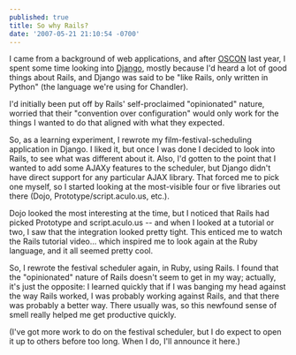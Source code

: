 ```yaml
---
published: true
title: So why Rails?
date: '2007-05-21 21:10:54 -0700'
---
```

I came from a background of web applications, and after
<a href="http://conferences.oreillynet.com/os2006/" target="_blank">OSCON</a>
last year, I spent some time looking into <a href="http://www.djangoproject.com/"
target="_blank">Django</a>, mostly because I'd heard a lot of good things about
Rails, and Django was said to be "like Rails, only written in Python" (the
language we're using for Chandler).<!--more-->

I'd initially been put off by Rails' self-proclaimed "opinionated" nature,
worried that their "convention over configuration" would only work for the things
I wanted to do that aligned with what they expected.

So, as a learning experiment, I rewrote my film-festival-scheduling application
in Django. I liked it, but once I was done I decided to look into Rails, to see
what was different about it. Also, I'd gotten to the point that I wanted to add
some AJAXy features to the scheduler, but Django didn't have direct support for
any particular AJAX library. That forced me to pick one myself, so I started
looking at the most-visible four or five libraries out there (Dojo,
Prototype/script.aculo.us, etc.).

Dojo looked the most interesting at the time, but I noticed that Rails had
picked Prototype and script.aculo.us -- and when I looked at a tutorial or two,
I saw that the integration looked pretty tight. This enticed me to watch the
Rails tutorial video... which inspired me to look again at the Ruby language,
and it all seemed pretty cool.

So, I rewrote the festival scheduler again, in Ruby, using Rails. I found that
the "opinionated" nature of Rails doesn't seem to get in my way; actually, it's
just the opposite: I learned quickly that if I was banging my head against the
way Rails worked, I was probably working against Rails, and that there was
probably a better way. There usually was, so this newfound sense of smell really
helped me get productive quickly.

(I've got more work to do on the festival scheduler, but I do expect to open
it up to others before too long. When I do, I'll announce it here.)
